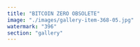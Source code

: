 ```yaml
---
title: "BITCOIN ZERO OBSOLETE"
image: "./images/gallery-item-368-05.jpg"
watermark: "396"
section: "gallery"
---
```


